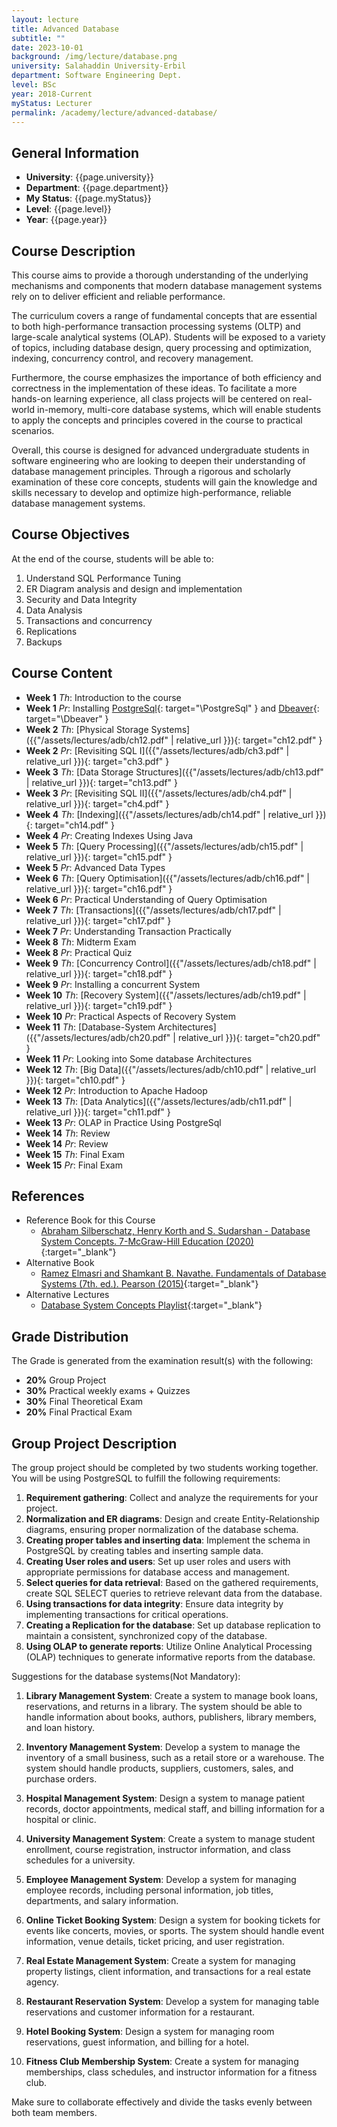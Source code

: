 ```yaml
---
layout: lecture
title: Advanced Database
subtitle: ""
date: 2023-10-01
background: /img/lecture/database.png
university: Salahaddin University-Erbil
department: Software Engineering Dept.
level: BSc
year: 2018-Current
myStatus: Lecturer
permalink: /academy/lecture/advanced-database/
---
```


## General Information

- **University**: {{page.university}}
- **Department**: {{page.department}}
- **My Status**: {{page.myStatus}}
- **Level**: {{page.level}}
- **Year**: {{page.year}}

## Course Description

This course aims to provide a thorough understanding of the underlying mechanisms and components that modern database management systems rely on to deliver efficient and reliable performance.

The curriculum covers a range of fundamental concepts that are essential to both high-performance transaction processing systems (OLTP) and large-scale analytical systems (OLAP). Students will be exposed to a variety of topics, including database design, query processing and optimization, indexing, concurrency control, and recovery management.

Furthermore, the course emphasizes the importance of both efficiency and correctness in the implementation of these ideas. To facilitate a more hands-on learning experience, all class projects will be centered on real-world in-memory, multi-core database systems, which will enable students to apply the concepts and principles covered in the course to practical scenarios.

Overall, this course is designed for advanced undergraduate students in software engineering who are looking to deepen their understanding of database management principles. Through a rigorous and scholarly examination of these core concepts, students will gain the knowledge and skills necessary to develop and optimize high-performance, reliable database management systems.


## Course Objectives

At the end of the course, students will be able to:

1. Understand SQL Performance Tuning
1. ER Diagram analysis and design and implementation
1. Security and Data Integrity
1. Data Analysis
1. Transactions and concurrency
1. Replications
1. Backups

## Course Content

- **Week 1** _Th_: Introduction to the course
- **Week 1** _Pr_: Installing [PostgreSql](https://www.postgresql.org/){: target="\PostgreSql" } and [Dbeaver](https://dbeaver.io/){: target="\Dbeaver" }
- **Week 2** _Th_: [Physical Storage Systems]({{"/assets/lectures/adb/ch12.pdf" | relative_url }}){: target="ch12.pdf" }
- **Week 2** _Pr_: [Revisiting SQL I]({{"/assets/lectures/adb/ch3.pdf" | relative_url }}){: target="ch3.pdf" }
- **Week 3** _Th_: [Data Storage Structures]({{"/assets/lectures/adb/ch13.pdf" | relative_url }}){: target="ch13.pdf" }
- **Week 3** _Pr_: [Revisiting SQL II]({{"/assets/lectures/adb/ch4.pdf" | relative_url }}){: target="ch4.pdf" }
- **Week 4** _Th_: [Indexing]({{"/assets/lectures/adb/ch14.pdf" | relative_url }}){: target="ch14.pdf" }
- **Week 4** _Pr_: Creating Indexes Using Java
- **Week 5** _Th_: [Query Processing]({{"/assets/lectures/adb/ch15.pdf" | relative_url }}){: target="ch15.pdf" }
- **Week 5** _Pr_: Advanced Data Types
- **Week 6** _Th_: [Query Optimisation]({{"/assets/lectures/adb/ch16.pdf" | relative_url }}){: target="ch16.pdf" }
- **Week 6** _Pr_: Practical Understanding of Query Optimisation
- **Week 7** _Th_: [Transactions]({{"/assets/lectures/adb/ch17.pdf" | relative_url }}){: target="ch17.pdf" }
- **Week 7** _Pr_: Understanding Transaction Practically
- **Week 8** _Th_: Midterm Exam
- **Week 8** _Pr_: Practical Quiz
- **Week 9** _Th_: [Concurrency Control]({{"/assets/lectures/adb/ch18.pdf" | relative_url }}){: target="ch18.pdf" }
- **Week 9** _Pr_: Installing a concurrent System
- **Week 10** _Th_: [Recovery System]({{"/assets/lectures/adb/ch19.pdf" | relative_url }}){: target="ch19.pdf" }
- **Week 10** _Pr_: Practical Aspects of Recovery System
- **Week 11** _Th_: [Database-System Architectures]({{"/assets/lectures/adb/ch20.pdf" | relative_url }}){: target="ch20.pdf" }
- **Week 11** _Pr_: Looking into Some database Architectures
- **Week 12** _Th_: [Big Data]({{"/assets/lectures/adb/ch10.pdf" | relative_url }}){: target="ch10.pdf" }
- **Week 12** _Pr_: Introduction to Apache Hadoop
- **Week 13** _Th_: [Data Analytics]({{"/assets/lectures/adb/ch11.pdf" | relative_url }}){: target="ch11.pdf" }
- **Week 13** _Pr_: OLAP in Practice Using PostgreSql
- **Week 14** _Th_: Review
- **Week 14** _Pr_: Review
- **Week 15** _Th_: Final Exam
- **Week 15** _Pr_: Final Exam


## References

- Reference Book for this Course
  - [Abraham Silberschatz, Henry Korth and S. Sudarshan - Database System Concepts. 7-McGraw-Hill Education (2020)](https://www.amazon.com/Database-System-Concepts-Abraham-Silberschatz/dp/0078022150){:target="_blank"}
- Alternative Book
  - [Ramez Elmasri and Shamkant B. Navathe. Fundamentals of Database Systems (7th. ed.). Pearson (2015)](https://www.amazon.com/Fundamentals-Database-Systems-Ramez-Elmasri/dp/0133970779){:target="_blank"}
- Alternative Lectures
  - [Database System Concepts Playlist](https://www.youtube.com/playlist?list=PLSE8ODhjZXjasmrEd2_Yi1deeE360zv5O){:target="_blank"}


## Grade Distribution

The Grade is generated from the examination result(s) with the following:
- **20%** Group Project
- **30%** Practical weekly exams + Quizzes
- **30%** Final Theoretical Exam
- **20%** Final Practical Exam

## Group Project Description

The group project should be completed by two students working together. You will be using PostgreSQL to fulfill the following requirements:

1. **Requirement gathering**: Collect and analyze the requirements for your project.
2. **Normalization and ER diagrams**: Design and create Entity-Relationship diagrams, ensuring proper normalization of the database schema.
3. **Creating proper tables and inserting data**: Implement the schema in PostgreSQL by creating tables and inserting sample data.
4. **Creating User roles and users**: Set up user roles and users with appropriate permissions for database access and management.
5. **Select queries for data retrieval**: Based on the gathered requirements, create SQL SELECT queries to retrieve relevant data from the database.
6. **Using transactions for data integrity**: Ensure data integrity by implementing transactions for critical operations.
7. **Creating a Replication for the database**: Set up database replication to maintain a consistent, synchronized copy of the database.
8. **Using OLAP to generate reports**: Utilize Online Analytical Processing (OLAP) techniques to generate informative reports from the database.


Suggestions for the database systems(Not Mandatory):

1. **Library Management System**: Create a system to manage book loans, reservations, and returns in a library. The system should be able to handle information about books, authors, publishers, library members, and loan history.

2. **Inventory Management System**: Develop a system to manage the inventory of a small business, such as a retail store or a warehouse. The system should handle products, suppliers, customers, sales, and purchase orders.

3. **Hospital Management System**: Design a system to manage patient records, doctor appointments, medical staff, and billing information for a hospital or clinic.

4. **University Management System**: Create a system to manage student enrollment, course registration, instructor information, and class schedules for a university.

5. **Employee Management System**: Develop a system for managing employee records, including personal information, job titles, departments, and salary information.

6. **Online Ticket Booking System**: Design a system for booking tickets for events like concerts, movies, or sports. The system should handle event information, venue details, ticket pricing, and user registration.

7. **Real Estate Management System**: Create a system for managing property listings, client information, and transactions for a real estate agency.

8. **Restaurant Reservation System**: Develop a system for managing table reservations and customer information for a restaurant.

9. **Hotel Booking System**: Design a system for managing room reservations, guest information, and billing for a hotel.

10. **Fitness Club Membership System**: Create a system for managing memberships, class schedules, and instructor information for a fitness club.

Make sure to collaborate effectively and divide the tasks evenly between both team members.
